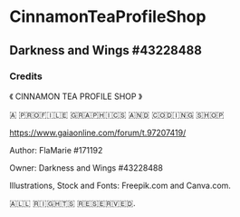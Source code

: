 # CinnamonTeaProfileShop
## Darkness and Wings #43228488
### Credits

《 CINNAMON TEA PROFILE SHOP 》

🇦‌ 🇵‌🇷‌🇴‌🇫‌🇮‌🇱‌🇪‌ 🇬‌🇷‌🇦‌🇵‌🇭‌🇮‌🇨‌🇸‌ 🇦‌🇳‌🇩‌ 🇨‌🇴‌🇩‌🇮‌🇳‌🇬‌ 🇸‌🇭‌🇴‌🇵‌

https://www.gaiaonline.com/forum/t.97207419/


Author: FlaMarie #171192

Owner: Darkness and Wings #43228488


Illustrations, Stock and Fonts: Freepik.com and Canva.com.


🇦‌🇱‌🇱‌ 🇷‌🇮‌🇬‌🇭‌🇹‌🇸‌ 🇷‌🇪‌🇸‌🇪‌🇷‌🇻‌🇪‌🇩‌.